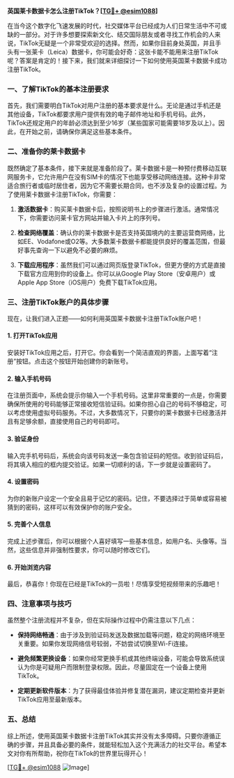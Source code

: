 **英国莱卡数据卡怎么注册TikTok？[[TG💪+ @esim1088](https://t.me/s/esim1088)]**

在当今这个数字化飞速发展的时代，社交媒体平台已经成为人们日常生活中不可或缺的一部分。对于许多想要探索新文化、结交国际朋友或者寻找工作机会的人来说，TikTok无疑是一个非常受欢迎的选择。然而，如果你目前身处英国，并且手头有一张莱卡（Leica）数据卡，你可能会好奇：这张卡能不能用来注册TikTok呢？答案是肯定的！接下来，我们就来详细探讨一下如何使用英国莱卡数据卡成功注册TikTok。

### 一、了解TikTok的基本注册要求

首先，我们需要明白TikTok对用户注册的基本要求是什么。无论是通过手机还是其他设备，TikTok都要求用户提供有效的电子邮件地址和手机号码。此外，TikTok还规定用户的年龄必须达到至少16岁（某些国家可能需要18岁及以上）。因此，在开始之前，请确保你满足这些基本条件。

### 二、准备你的莱卡数据卡

既然确定了基本条件，接下来就是准备阶段了。莱卡数据卡是一种预付费移动互联网服务卡，它允许用户在没有SIM卡的情况下也能享受移动网络连接。这种卡非常适合旅行者或临时居住者，因为它不需要长期合同，也不涉及复杂的设置过程。为了使用莱卡数据卡注册TikTok，你需要：

1. **激活数据卡**：购买莱卡数据卡后，按照说明书上的步骤进行激活。通常情况下，你需要访问莱卡官方网站并输入卡片上的序列号。
   
2. **检查网络覆盖**：确认你的莱卡数据卡是否支持英国境内的主要运营商网络，比如EE、Vodafone或O2等。大多数莱卡数据卡都能提供良好的覆盖范围，但最好事先查询一下以避免不必要的麻烦。

3. **下载应用程序**：虽然我们可以通过网页版登录TikTok，但更方便的方式是直接下载官方应用到你的设备上。你可以从Google Play Store（安卓用户）或Apple App Store（iOS用户）免费下载TikTok应用。

### 三、注册TikTok账户的具体步骤

现在，让我们进入正题——如何利用英国莱卡数据卡注册TikTok账户吧！

#### 1. 打开TikTok应用

安装好TikTok应用之后，打开它。你会看到一个简洁直观的界面，上面写着“注册”按钮。点击这个按钮开始创建你的新账号。

#### 2. 输入手机号码

在注册页面中，系统会提示你输入一个手机号码。这里非常重要的一点是，你需要确保所使用的号码能够正常接收短信验证码。如果你担心自己的号码不够稳定，可以考虑使用虚拟号码服务。不过，大多数情况下，只要你的莱卡数据卡已经激活并且有足够余额，直接使用自己的号码即可。

#### 3. 验证身份

输入完手机号码后，系统会向该号码发送一条包含验证码的短信。收到验证码后，将其填入相应的框内提交验证。如果一切顺利的话，下一步就是设置密码了。

#### 4. 设置密码

为你的新账户设定一个安全且易于记忆的密码。记住，不要选择过于简单或容易被猜到的密码，这样可以有效保护你的账户安全。

#### 5. 完善个人信息

完成上述步骤后，你可以根据个人喜好填写一些基本信息，如用户名、头像等。当然，这些信息并非强制性要求，你可以随时修改它们。

#### 6. 开始浏览内容

最后，恭喜你！你现在已经是TikTok的一员啦！尽情享受短视频带来的乐趣吧！

### 四、注意事项与技巧

虽然整个注册流程并不复杂，但在实际操作过程中仍需注意以下几点：

- **保持网络畅通**：由于涉及到验证码发送及数据加载等问题，稳定的网络环境至关重要。如果你发现网络信号较弱，不妨尝试切换至Wi-Fi连接。
  
- **避免频繁更换设备**：如果你经常更换手机或其他终端设备，可能会导致系统误认为你是可疑用户而限制登录权限。因此，尽量固定在一个设备上使用TikTok。

- **定期更新软件版本**：为了获得最佳体验并修复潜在漏洞，建议定期检查并更新TikTok应用至最新版本。

### 五、总结

综上所述，使用英国莱卡数据卡注册TikTok其实并没有太多障碍。只要你遵循正确的步骤，并且具备必要的条件，就能轻松加入这个充满活力的社交平台。希望本文对你有所帮助，祝你在TikTok的世界里玩得开心！

[[TG💪+ @esim1088](https://t.me/s/esim1088) ![Image](https://i.postimg.cc/4NQfJmqS/Snipaste-2025-05-13-00-14-12.png)]
